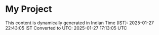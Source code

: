 # My Project

This content is dynamically generated in Indian Time (IST): 2025-01-27 22:43:05 IST
Converted to UTC: 2025-01-27 17:13:05 UTC
